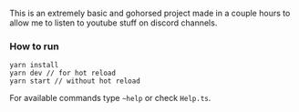 This is an extremely basic and gohorsed project made in a couple hours to allow me to listen to youtube stuff on discord channels.

### How to run
```
yarn install
yarn dev // for hot reload
yarn start // without hot reload
```

For available commands type `~help` or check `Help.ts`.
